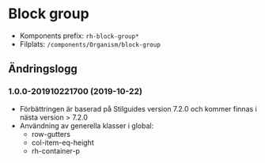 # Block group
* Komponents prefix: `rh-block-group*`
* Filplats: `/components/Organism/block-group`


## Ändringslogg
### 1.0.0-201910221700 (2019-10-22)
* Förbättringen är baserad på Stilguides version 7.2.0 och kommer finnas i nästa version > 7.2.0
* Användning av generella klasser i global:
    * row-gutters
    * col-item-eq-height
    * rh-container-p
